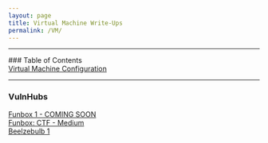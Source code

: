 ```yaml
---
layout: page
title: Virtual Machine Write-Ups
permalink: /VM/
---
```


<hr>
### Table of Contents<br>
<a href="{{ site.baseurl }}/setup">Virtual Machine Configuration</a><br>
<hr>

### VulnHubs

 <a href="{{ site.baseurl }}/funbox1">Funbox 1 - COMING SOON</a><br>
 <a href="{{ site.baseurl }}/funbox4">Funbox: CTF - Medium</a><br>
 <a href="{{ site.baseurl }}/beelzebulb">Beelzebulb 1</a><br>
 
